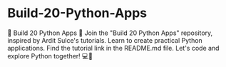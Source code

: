 # Build-20-Python-Apps
🐍 Build 20 Python Apps 🚀  Join the "Build 20 Python Apps" repository, inspired by Ardit Sulce's tutorials. Learn to create practical Python applications. Find the tutorial link in the README.md file. Let's code and explore Python together! 💻🐍
